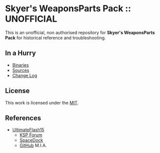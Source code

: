 # Skyer's WeaponsParts Pack :: UNOFFICIAL

This is an unofficial, non authorised repository for **Skyer's WeaponsParts Pack** for historical reference and troubleshooting.


## In a Hurry
* [Binaries](https://github.com/net-lisias-ksph/WeaponsParts-Pack/tree/Archive)
* [Sources](https://github.com/net-lisias-ksph/WeaponsParts-Pack/tree/Source)
* [Change Log](./CHANGE_LOG.md)


## License

This work is licensed under the [MIT](./LICENSE.MIT).


## References

* [UltimateFlash15](https://forum.kerbalspaceprogram.com/index.php?/profile/163726-ultimateflash15//)
	+ [KSP Forum](https://forum.kerbalspaceprogram.com/index.php?/topic/165604-*/)
	+ [SpaceDock](https://spacedock.info/mod/1007/Skyer's%20WeaponsParts%20Pack)
	+ [GitHub](https://github.com/MuricanJeb/Skyers-Weapon-Pack) M.I.A.